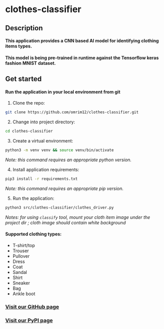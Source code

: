 # clothes-classifier
## Description
#### This application provides a CNN based AI model for identifying clothing items types.
#### This model is being pre-trained in runtime against the Tensorflow keras fashion MNIST dataset.

## Get started
#### Run the application in your local environment from git
1. Clone the repo:
```bash
git clone https://github.com/omrim12/clothes-classifier.git
```

2. Change into project directory:
```bash
cd clothes-classifier
```

3. Create a virtual environment:
```bash
python3 -m venv venv && source venv/bin/activate
```

*Note: this command requires an appropriate python version.*

4. Install application requirements:
```bash
pip3 install -r requirements.txt
```

*Note: this command requires an appropriate pip version.*

5. Run the application:
```bash
python3 src/clothes-classifier/clothes_driver.py
```

*Notes: for using `classify` tool, mount your cloth item image under the project dir*
*; cloth image should contain white background*
#### Supported clothing types:
- T-shirt/top 
- Trouser
- Pullover 
- Dress 
- Coat 
- Sandal 
- Shirt 
- Sneaker 
- Bag 
- Ankle boot

### [Visit our GitHub page](https://github.com/omrim12/clothes-classifier)
### [Visit our PyPI page](https://test.pypi.org/project/clothes-classifier/1.0.1/)